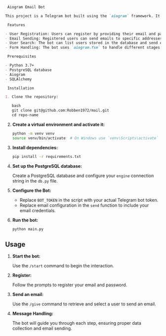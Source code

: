 ```markdown
 Aiogram Email Bot

This project is a Telegram bot built using the `aiogram` framework. It allows users to start an interaction, enter their email, and send emails through the bot. The bot also supports a search feature to retrieve user information from a PostgreSQL database.

 Features

- User Registration: Users can register by providing their email and password.
- Email Sending: Registered users can send emails to specific addresses directly from the bot.
- User Search: The bot can list users stored in the database and send emails to selected users.
- Form Handling: The bot uses `aiogram.fsm` to handle different stages of user interaction.

 Prerequisites

- Python 3.7+
- PostgreSQL database
- Aiogram
- SQLAlchemy

 Installation

1. Clone the repository:

   bash
   git clone git@github.com:Robben1972/mail.git
   cd repo-name
   ```

2. **Create a virtual environment and activate it:**

   ```bash
   python -m venv venv
   source venv/bin/activate  # On Windows use `venv\Scripts\activate`
   ```

3. **Install dependencies:**

   ```bash
   pip install -r requirements.txt
   ```

4. **Set up the PostgreSQL database:**

   Create a PostgreSQL database and configure your `engine` connection string in the `db.py` file.

5. **Configure the Bot:**

   - Replace `BOT_TOKEN` in the script with your actual Telegram bot token.
   - Replace email configuration in the `send` function to include your email credentials.

6. **Run the bot:**

   ```bash
   python main.py
   ```

## Usage

1. **Start the bot:**

   Use the `/start` command to begin the interaction.

2. **Register:**

   Follow the prompts to register your email and password.

3. **Send an email:**

   Use the `/give` command to retrieve and select a user to send an email.

4. **Message Handling:**

   The bot will guide you through each step, ensuring proper data collection and email sending.
